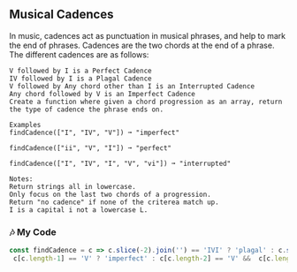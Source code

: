## Musical Cadences

In music, cadences act as punctuation in musical phrases, and help to mark the end of phrases. Cadences are the two chords at the end of a phrase. The different cadences are as follows:
```
V followed by I is a Perfect Cadence
IV followed by I is a Plagal Cadence
V followed by Any chord other than I is an Interrupted Cadence
Any chord followed by V is an Imperfect Cadence
Create a function where given a chord progression as an array, return the type of cadence the phrase ends on.

Examples
findCadence(["I", "IV", "V"]) ➞ "imperfect"

findCadence(["ii", "V", "I"]) ➞ "perfect"

findCadence(["I", "IV", "I", "V", "vi"]) ➞ "interrupted"

Notes:
Return strings all in lowercase.
Only focus on the last two chords of a progression.
Return "no cadence" if none of the criterea match up.
I is a capital i not a lowercase L.
```
### :notes: My Code
```js
const findCadence = c => c.slice(-2).join('') == 'IVI' ? 'plagal' : c.slice(-2).join('') == 'VI' ? 'perfect' : 
 c[c.length-1] == 'V' ? 'imperfect' : c[c.length-2] == 'V' &&  c[c.length-1] !== 'I' ? 'interrupted' : 'no cadence';
```
